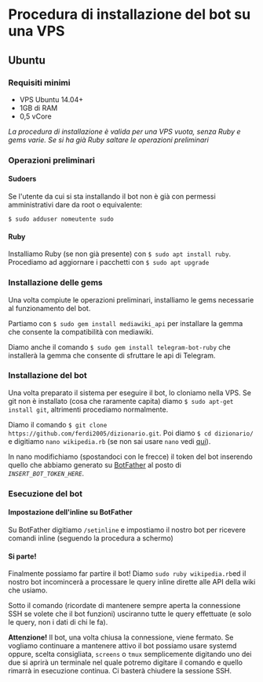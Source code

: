 # Procedura di installazione del bot su una VPS
## Ubuntu
### Requisiti minimi
* VPS Ubuntu 14.04+
* 1GB di RAM
* 0,5 vCore

_La procedura di installazione è valida per una VPS vuota, senza Ruby e gems varie. Se si ha già Ruby saltare le operazioni preliminari_
### Operazioni preliminari
#### Sudoers
Se l'utente da cui si sta installando il bot non è già con permessi amministrativi dare da root o equivalente: 

`$ sudo adduser nomeutente sudo`
#### Ruby
Installiamo Ruby (se non già presente) con `$ sudo apt install ruby`. Procediamo ad aggiornare i pacchetti con `$ sudo apt upgrade`
### Installazione delle gems
Una volta compiute le operazioni preliminari, installiamo le gems necessarie al funzionamento del bot.

Partiamo con `$ sudo gem install mediawiki_api` per installare la gemma che consente la compatibilità con mediawiki.

Diamo anche il comando `$ sudo gem install telegram-bot-ruby` che installerà la gemma che consente di sfruttare le api di Telegram.
### Installazione del bot
Una volta preparato il sistema per eseguire il bot, lo cloniamo nella VPS. Se git non è installato (cosa che raramente capita) diamo `$ sudo apt-get install git`, altrimenti procediamo normalmente.

Diamo il comando `$ git clone https://github.com/ferdi2005/dizionario.git`. Poi diamo `$ cd dizionario/` e digitiamo `nano wikipedia.rb` (se non sai usare `nano` vedi [qui](https://wiki.ubuntu-it.org/Ufficio/EditorDiTesto/Nano)).

In nano modifichiamo (spostandoci con le frecce) il token del bot inserendo quello che abbiamo generato su [BotFather](http://t.me/botfather) al posto di _`INSERT_BOT_TOKEN_HERE`_.
### Esecuzione del bot
#### Impostazione dell'inline su BotFather
Su BotFather digitiamo `/setinline` e impostiamo il nostro bot per ricevere comandi inline (seguendo la procedura a schermo)
#### Si parte!
Finalmente possiamo far partire il bot! Diamo `sudo ruby wikipedia.rb`ed il nostro bot incomincerà a processare le query inline dirette alle API della wiki che usiamo.

Sotto il comando (ricordate di mantenere sempre aperta la connessione SSH se volete che il bot funzioni) usciranno tutte le query effettuate (e solo le query, non i dati di chi le fa).

**Attenzione!** Il bot, una volta chiusa la connessione, viene fermato. Se vogliamo continuare a mantenere attivo il bot possiamo usare systemd oppure, scelta consigliata, `screens` o `tmux` semplicemente digitando uno dei due si aprirà un terminale nel quale potremo digitare il comando e quello rimarrà in esecuzione continua. Ci basterà chiudere la sessione SSH.
